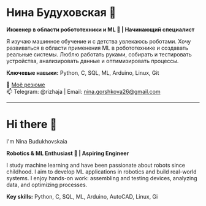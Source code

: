 # Нина Будуховская 👋
**Инженер в области робототехники и ML 🤖 | Начинающий специалист**

Я изучаю машинное обучение и с детства увлекаюсь роботами. Хочу развиваться в области применения ML в робототехнике и создавать реальные системы. Люблю работать руками, собирать и тестировать устройства, анализировать данные и оптимизировать процессы.  

**Ключевые навыки:** Python, C, SQL, ML, Arduino, Linux, Git  

📄 [Моё резюме](https://github.com/26Ginger/resume/)  
📫 Telegram: @rizhaja | Email: nina.gorshkova26@gmail.com

---

# Hi there 👋
I'm Nina Budukhovskaia  

**Robotics & ML Enthusiast 🤖 | Aspiring Engineer**  

I study machine learning and have been passionate about robots since childhood. I aim to develop ML applications in robotics and build real-world systems. I enjoy hands-on work: assembling and testing devices, analyzing data, and optimizing processes.  

**Key skills:** Python, C, SQL, ML, Arduino, AutoCAD, Linux, Gi
